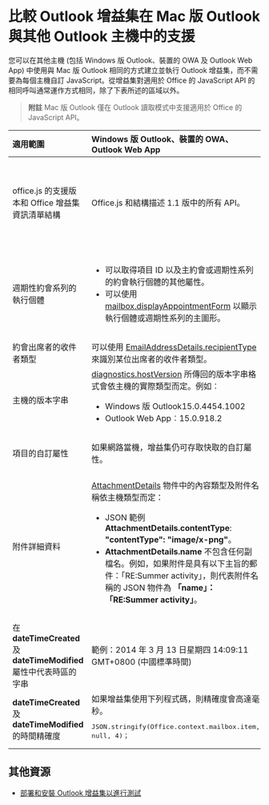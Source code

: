 
# <a name="compare-outlook-add-in-support-in-outlook-for-mac-with-other-outlook-hosts"></a>比較 Outlook 增益集在 Mac 版 Outlook 與其他 Outlook 主機中的支援

您可以在其他主機 (包括 Windows 版 Outlook、裝置的 OWA 及 Outlook Web App) 中使用與 Mac 版 Outlook 相同的方式建立並執行 Outlook 增益集，而不需要為每個主機自訂 JavaScript。從增益集對適用於 Office 的 JavaScript API 的相同呼叫通常運作方式相同，除了下表所述的區域以外。

 >**附註**  Mac 版 Outlook 僅在 Outlook 讀取模式中支援適用於 Office 的 JavaScript API。

|**適用範圍**|**Windows 版 Outlook、裝置的 OWA、Outlook Web App**|**Outlook for Mac**|
|:-----|:-----|:-----|
|office.js 的支援版本和 Office 增益集資訊清單結構|Office.js 和結構描述 1.1 版中的所有 API。|<ul><li>僅限可在讀取模式中使用的 API。可以啟動使用 office.js 1.1 版中新的和擴充 API 的增益集，但撰寫模式的 API 無法在 Mac 版 Outlook 上正確執行。 </li><li>結構描述 1.1 版。</li></ul>|
|週期性約會系列的執行個體|<ul><li>可以取得項目 ID 以及主約會或週期性系列的約會執行個體的其他屬性。 </li><li>可以使用 [mailbox.displayAppointmentForm](../../reference/outlook/Office.context.mailbox.md#displayappointmentformitemid) 以顯示執行個體或週期性系列的主圖形。</li></ul>|<ul><li>可以取得項目 ID 及主約會的其他屬性，但無法取得週期性系列執行個體的屬性。</li><li>可以顯示週期性系列的主約會。若沒有項目 ID，無法顯示週期性系列的執行個體。</li></ul>|
|約會出席者的收件者類型|可以使用 [EmailAddressDetails.recipientType](../../reference/outlook/simple-types.md) 來識別某位出席者的收件者類型。|**EmailAddressDetails.recipientType** 會針對約會出席者傳回**未定義**。|
|主機的版本字串 |[diagnostics.hostVersion](../../reference/outlook/Office.context.mailbox.diagnostics.md) 所傳回的版本字串格式會依主機的實際類型而定。例如︰<ul><li>Windows 版 Outlook15.0.4454.1002</li><li>Outlook Web App︰15.0.918.2</li></ul>|在 Mac 版 Outlook 上由 **Diagnostics.hostVersion** 所傳回的版本字串範例：15.0 (140325)|
|項目的自訂屬性|如果網路當機，增益集仍可存取快取的自訂屬性。|因為 Mac 版 Outlook 不會快取自定屬性，如果網路連線中斷，增益集就不能存取它們。|
|附件詳細資料|[AttachmentDetails](../../reference/outlook/Office.context.mailbox.md) 物件中的內容類型及附件名稱依主機類型而定：<ul><li>JSON 範例 <b>AttachmentDetails.contentType</b>: <b>"contentType": "image/x-png"</b>。 </li><li><b>AttachmentDetails.name</b> 不包含任何副檔名。例如，如果附件是具有以下主旨的郵件：「RE:Summer activity」，則代表附件名稱的 JSON 物件為 <b>「name」：「RE:Summer activity」</b>。</li></ul>|<ul><li>JSON 範例 <b>AttachmentDetails.contentType</b>: <b>"contentType": "image/png"</b></li><li><b>AttachmentDetails.name</b> 一律包含副檔名。郵件項目的附件具有 .eml 副檔名，而約會具有 .ics 副檔名。例如，如果附件為具有以下主旨的電子郵件：「RE:Summer activity」，則代表附件名稱的 JSON 物件為 <b>「name」：「RE:Summer activity.eml」</b>。</li></ul>|
|在 **dateTimeCreated** 及 **dateTimeModified** 屬性中代表時區的字串|範例：2014 年 3 月 13 日星期四 14:09:11 GMT+0800 (中國標準時間)|範例：2014 年 3 月 13 日星期四 14:09:11 GMT+0800 (CST)|
|**dateTimeCreated** 及 **dateTimeModified** 的時間精確度|如果增益集使用下列程式碼，則精確度會高達毫秒。<br/><pre lang="javascript">JSON.stringify(Office.context.mailbox.item, null, 4)；</pre>|精確度最高僅達秒。|

## <a name="additional-resources"></a>其他資源



- [部署和安裝 Outlook 增益集以進行測試](../outlook/testing-and-tips.md)
    
